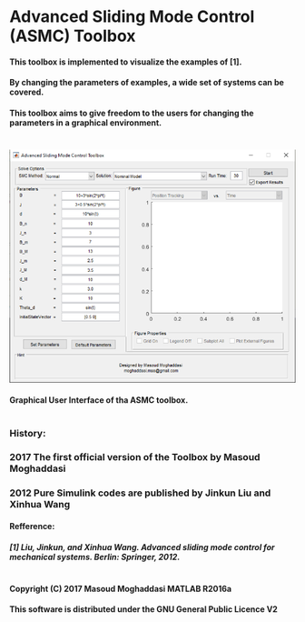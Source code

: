 # Advanced Sliding Mode Control (ASMC) Toolbox 

#### This toolbox is implemented to visualize the examples of [1]. 
#### By changing the parameters of examples, a wide set of systems can be covered. 
#### This toolbox aims to give freedom to the users for changing the parameters in a graphical environment.
#
#

![plot](./Images/ToolboxGUI.PNG)
#### Graphical User Interface of tha ASMC toolbox.

# 
# 
# 
#
### History:
###   2017  The first official version of the Toolbox by Masoud Moghaddasi
###   2012  Pure Simulink codes are published by Jinkun Liu and Xinhua Wang

####   Refference:
#####  [1] Liu, Jinkun, and Xinhua Wang. Advanced sliding mode control for mechanical systems. Berlin: Springer, 2012.
# 
#
#### Copyright (C) 2017 Masoud Moghaddasi MATLAB R2016a
#### This software is distributed under the GNU General Public Licence V2
